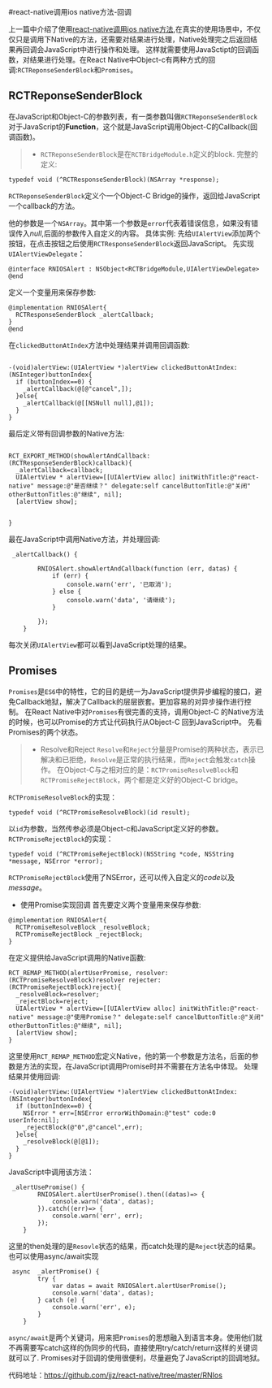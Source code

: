 #react-native调用ios native方法-回调

上一篇中介绍了使用[react-native调用ios native方法](http://www.jianshu.com/p/e8d2d8e1e21f),在真实的使用场景中，不仅仅只是调用下Native的方法，还需要对结果进行处理，Native处理完之后返回结果再回调会JavaScript中进行操作和处理。
这样就需要使用JavaSctipt的回调函数，对结果进行处理。在React Native中Object-c有两种方式的回调:`RCTReponseSenderBlock`和`Promises`。
## RCTReponseSenderBlock
在JavaScript和Object-C的参数列表，有一类参数叫做`RCTReponseSenderBlock`对于JavaScript的**Function**，这个就是JavaScript调用Object-C的Callback(回调函数)。
> * `RCTReponseSenderBlock`是在`RCTBridgeModule.h`定义的block.
完整的定义:
```
typedef void (^RCTResponseSenderBlock)(NSArray *response);
```
`RCTReponseSenderBlock`定义个一个Object-C Bridge的操作，返回给JavaScript一个callback的方法。

他的参数是一个`NSArray`。其中第一个参数是`error`代表着错误信息，如果没有错误传入*null*,后面的参数传入自定义的内容。
具体实例:
先给`UIAlertView`添加两个按钮，在点击按钮之后使用`RCTResponseSenderBlock`返回JavaScript。
先实现`UIAlertViewDelegate`：
```
@interface RNIOSAlert : NSObject<RCTBridgeModule,UIAlertViewDelegate>
@end
```
定义一个变量用来保存参数:
```
@implementation RNIOSAlert{
  RCTResponseSenderBlock _alertCallback;
}
@end
```
在`clickedButtonAtIndex`方法中处理结果并调用回调函数:
```

-(void)alertView:(UIAlertView *)alertView clickedButtonAtIndex:(NSInteger)buttonIndex{
  if (buttonIndex==0) {
    _alertCallback(@[@"cancel",]);
  }else{
    _alertCallback(@[[NSNull null],@1]);
  }
}
```
最后定义带有回调参数的Native方法:
```

RCT_EXPORT_METHOD(showAlertAndCallback:(RCTResponseSenderBlock)callback){
  _alertCallback=callback;
  UIAlertView * alertView=[[UIAlertView alloc] initWithTitle:@"react-native" message:@"是否继续？" delegate:self cancelButtonTitle:@"关闭" otherButtonTitles:@"继续", nil];
  [alertView show];

  
}
```
最在JavaScript中调用Native方法，并处理回调:
```
 _alertCallback() {

        RNIOSAlert.showAlertAndCallback(function (err, datas) {
            if (err) {
                console.warn('err', '已取消');
            } else {
                console.warn('data', '请继续');
            }

        });
    }
```
每次关闭`UIAlertView`都可以看到JavaScript处理的结果。

## Promises
`Promises`是`ES6`中的特性，它的目的是统一为JavaScript提供异步编程的接口，避免Callback地狱，解决了Callback的层层嵌套。更加容易的对异步操作进行控制。
在React Native中对`Promises`有很完善的支持，调用Object-C 的Native方法的时候，也可以Promise的方式让代码执行从Object-C 回到JavaScript中。
先看Promises的两个状态。
>* Resolve和Reject
`Resolve`和`Reject`分量是Promise的两种状态，表示已解决和已拒绝，`Resolve`是正常的执行结果，而`Reject`会触发`catch`操作。
在Object-C与之相对应的是：`RCTPromiseResolveBlock`和`RCTPromiseRejectBlock`，两个都是定义好的Object-C bridge。

`RCTPromiseResolveBlock`的实现：
```
typedef void (^RCTPromiseResolveBlock)(id result);
```
以`id`为参数，当然传参必须是Object-c和JavaScript定义好的参数。
`RCTPromiseRejectBlock`的实现：
```
typedef void (^RCTPromiseRejectBlock)(NSString *code, NSString *message, NSError *error);
```
`RCTPromiseRejectBlock`使用了NSError，还可以传入自定义的*code*以及*message*。


 * 使用Promise实现回调
首先要定义两个变量用来保存参数:
```
@implementation RNIOSAlert{
  RCTPromiseResolveBlock _resolveBlock;
  RCTPromiseRejectBlock _rejectBlock;
}
```
在定义提供给JavaScript调用的Native函数:
```
RCT_REMAP_METHOD(alertUserPromise, resolver:(RCTPromiseResolveBlock)resolver rejecter:(RCTPromiseRejectBlock)reject){
  _resolveBlock=resolver;
  _rejectBlock=reject;
  UIAlertView * alertView=[[UIAlertView alloc] initWithTitle:@"react-native" message:@"使用Promise？" delegate:self cancelButtonTitle:@"关闭" otherButtonTitles:@"继续", nil];
  [alertView show];
}
```
这里使用`RCT_REMAP_METHOD`宏定义Native，他的第一个参数是方法名，后面的参数是方法的实现，在JavaScript调用Promise时并不需要在方法名中体现。
处理结果并使用回调:
```
-(void)alertView:(UIAlertView *)alertView clickedButtonAtIndex:(NSInteger)buttonIndex{
  if (buttonIndex==0) {
    NSError * err=[NSError errorWithDomain:@"test" code:0 userInfo:nil];
    _rejectBlock(@"0",@"cancel",err);
  }else{
    _resolveBlock(@[@1]);
  }
}
```
JavaScript中调用该方法：
```
 _alertUsePromise() {
        RNIOSAlert.alertUserPromise().then((datas)=> {
            console.warn('data', datas);
        }).catch((err)=> {
            console.warn('err', err);
        });
    }
```
这里的then处理的是`Resovle`状态的结果，而catch处理的是`Reject`状态的结果。
也可以使用async/await实现
```
 async  _alertPromise() {
        try {
            var datas = await RNIOSAlert.alertUserPromise();
            console.warn('data', datas);
        } catch (e) {
            console.warn('err', e);
        }
    }
```
`async/await`是两个关键词，用来把`Promises`的思想融入到语言本身。使用他们就不再需要写catch这样的伪同步的代码，直接使用try/catch/return这样的关键词就可以了.
Promises对于回调的使用很便利，尽量避免了JavaScript的回调地狱。

代码地址：https://github.com/jjz/react-native/tree/master/RNIos

